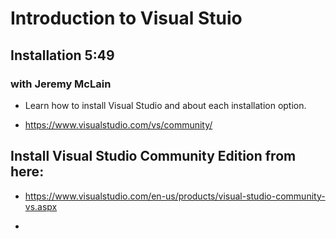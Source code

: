 # Introduction to Visual Stuio

## Installation 5:49
### with Jeremy McLain

* Learn how to install Visual Studio and about each installation option.

* https://www.visualstudio.com/vs/community/

## Install Visual Studio Community Edition from here:
* https://www.visualstudio.com/en-us/products/visual-studio-community-vs.aspx

*
